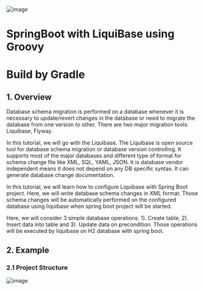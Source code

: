 ![image](https://user-images.githubusercontent.com/8769673/74795420-e02c1900-52eb-11ea-8b17-bd4280041d31.png)

# SpringBoot with LiquiBase using Groovy 
# Build by Gradle

## 1. Overview
Database schema migration is performed on a database whenever it is necessary to update/revert changes in the database or need to migrate the database from one version to other. There are two major migration tools: Liquibase, Flyway.

In this tutorial, we will go with the Liquibase.  The Liquibase is open source tool for database schema migration or database version controlling. It supports most of the major databases and different type of format for schema change file like XML, SQL, YAML, JSON. It is database vendor independent means it does not depend on any DB specific syntax. It can generate database change documentation.

In this tutorial, we will learn how to configure Liquibase with Spring Boot project. Here, we will write database schema changes in XML format. Those schema changes will be automatically performed on the configured database using liquibase when spring boot project will be started.

Here, we will consider 3 simple database operations:
1). Create table,
2). Insert data into table and
3). Update data on precondition.
Those operations will be executed by liquibase on H2 database with spring boot.

## 2. Example
### 2.1 Project Structure
![image](https://user-images.githubusercontent.com/8769673/74806289-97845800-530b-11ea-8d4a-e5566ef4d6c5.png)


